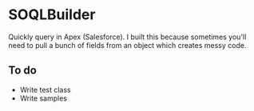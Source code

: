 # SOQLBuilder
Quickly query in Apex (Salesforce). I built this because sometimes you'll need to pull a bunch of fields from an object which creates messy code.

## To do
*	Write test class
*	Write samples
